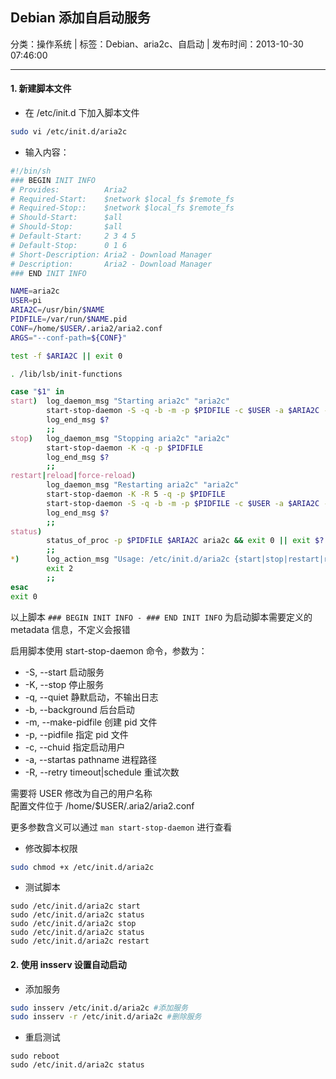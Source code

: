## Debian 添加自启动服务

分类：操作系统 | 标签：Debian、aria2c、自启动 | 发布时间：2013-10-30 07:46:00

___

#### 1. 新建脚本文件

+ 在 /etc/init.d 下加入脚本文件

```bash
sudo vi /etc/init.d/aria2c
```
	
+ 输入内容：

```bash
#!/bin/sh
### BEGIN INIT INFO
# Provides:          Aria2
# Required-Start:    $network $local_fs $remote_fs
# Required-Stop::    $network $local_fs $remote_fs
# Should-Start:      $all
# Should-Stop:       $all
# Default-Start:     2 3 4 5
# Default-Stop:      0 1 6
# Short-Description: Aria2 - Download Manager
# Description:       Aria2 - Download Manager
### END INIT INFO

NAME=aria2c
USER=pi
ARIA2C=/usr/bin/$NAME
PIDFILE=/var/run/$NAME.pid
CONF=/home/$USER/.aria2/aria2.conf
ARGS="--conf-path=${CONF}"

test -f $ARIA2C || exit 0

. /lib/lsb/init-functions

case "$1" in
start)  log_daemon_msg "Starting aria2c" "aria2c"
        start-stop-daemon -S -q -b -m -p $PIDFILE -c $USER -a $ARIA2C -- $ARGS
        log_end_msg $?
        ;;
stop)   log_daemon_msg "Stopping aria2c" "aria2c"
        start-stop-daemon -K -q -p $PIDFILE
        log_end_msg $?
        ;;
restart|reload|force-reload)
        log_daemon_msg "Restarting aria2c" "aria2c"
        start-stop-daemon -K -R 5 -q -p $PIDFILE
        start-stop-daemon -S -q -b -m -p $PIDFILE -c $USER -a $ARIA2C -- $ARGS
        log_end_msg $?
        ;;
status)
        status_of_proc -p $PIDFILE $ARIA2C aria2c && exit 0 || exit $?
        ;;
*)      log_action_msg "Usage: /etc/init.d/aria2c {start|stop|restart|reload|force-reload|status}"
        exit 2
        ;;
esac
exit 0
```

以上脚本 ```### BEGIN INIT INFO - ### END INIT INFO``` 为启动脚本需要定义的 metadata 信息，不定义会报错

启用脚本使用 start-stop-daemon 命令，参数为：

* -S, --start  启动服务
* -K, --stop  停止服务
* -q, --quiet  静默启动，不输出日志
* -b, --background  后台启动
* -m, --make-pidfile  创建 pid 文件
* -p, --pidfile  指定 pid 文件
* -c, --chuid  指定启动用户
* -a, --startas pathname  进程路径
* -R, --retry timeout|schedule  重试次数

需要将 USER 修改为自己的用户名称  
配置文件位于 /home/$USER/.aria2/aria2.conf

更多参数含义可以通过 `man start-stop-daemon` 进行查看

+ 修改脚本权限

```bash
sudo chmod +x /etc/init.d/aria2c
```
	
+ 测试脚本

```
sudo /etc/init.d/aria2c start
sudo /etc/init.d/aria2c status
sudo /etc/init.d/aria2c stop
sudo /etc/init.d/aria2c status
sudo /etc/init.d/aria2c restart
```
	
#### 2. 使用 insserv 设置自动启动

+ 添加服务

```bash
sudo insserv /etc/init.d/aria2c #添加服务
sudo insserv -r /etc/init.d/aria2c #删除服务
```
	
+ 重启测试

```
sudo reboot
sudo /etc/init.d/aria2c status
```
